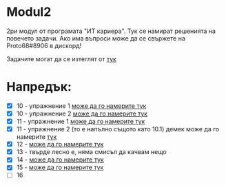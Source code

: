 # Modul2
2ри модул от програмата "ИТ кариера".
Тук се намират решенията на повечето задачи.
Ако има въпроси може да се свържете на Proto68#8906 в дискорд!

Задачите могат да се изтeглят от [тук](https://www.dropbox.com/s/vj3ex9f1ptqozo2/%D0%9C%D0%B0%D1%82%D0%B5%D1%80%D0%B8%D0%B0%D0%BB%D0%B8%20%D0%BA%D1%8A%D0%BC%20%D0%BA%D1%83%D1%80%D1%81%D0%B0-20220130.zip?dl=0)


# Напредък:
- [x] 10 - упражнение 1 [може да го намерите тук](https://github.com/Proto69/Modul2/tree/main/03/10.1)
- [x] 10 - упражнение 2 [може да го намерите тук](https://github.com/Proto69/Modul2/tree/main/03/10.2)
- [x] 11 - упражнение 1 [може да го намерите тук](https://github.com/Proto69/Modul2/tree/main/03/11.1)
- [x] 11 - упражнение 2 (то е напълно същото като 10.1) демек може да го намерите [тук](https://github.com/Proto69/Modul2/tree/main/03/10.1)
- [x] 12 - [може да го намерите тук](https://github.com/Proto69/Modul2/tree/main/03/12)
- [x] 13 - твърде лесно е, няма смисъл да качвам нещо
- [x] 14 - [може да го намерите тук](https://github.com/Proto69/Modul2/tree/main/03/14)
- [x] 15 - [може да го намерите тук](https://github.com/Proto69/Modul2/tree/main/03/15)
- [ ] 16
